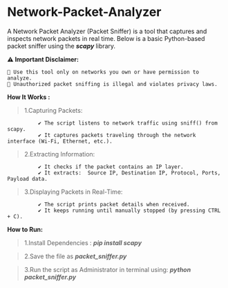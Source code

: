 # Network-Packet-Analyzer
A Network Packet Analyzer (Packet Sniffer) is a tool that captures and inspects network packets in real time. Below is a basic Python-based packet sniffer using the **_scapy_** library.



**⚠️ Important Disclaimer:**  

    🔹 Use this tool only on networks you own or have permission to analyze.
    🔹 Unauthorized packet sniffing is illegal and violates privacy laws.



**How It Works :**

> 1.Capturing Packets:

              ✔ The script listens to network traffic using sniff() from scapy.
              ✔ It captures packets traveling through the network interface (Wi-Fi, Ethernet, etc.).

> 2.Extracting Information:

              ✔ It checks if the packet contains an IP layer.
              ✔ It extracts:  Source IP, Destination IP, Protocol, Ports, Payload data.


> 3.Displaying Packets in Real-Time:

              ✔ The script prints packet details when received.
              ✔ It keeps running until manually stopped (by pressing CTRL + C).



**How to Run:**

>1.Install Dependencies : **_pip install scapy_**

>2.Save the file as **_packet_sniffer.py_**

>3.Run the script as Administrator in terminal using: _**python packet_sniffer.py**_
